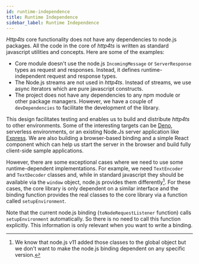 ```yaml
---
id: runtime-independence
title: Runtime Independence
sidebar_label: Runtime Independence
---
```


*Http4ts* core functionality does not have any dependencies to node.js packages. All the code in the core of *http4ts* is written as standard javascript utilities and concepts. Here are some of the examples:

* Core module doesn't use the node.js `IncomingMessage` or `ServerResponse` types as request and responses. Instead, it defines runtime-independent request and response types.
* The Node.js streams are not used in *http4ts*. Instead of streams, we use async iterators which are pure javascript constructs.
* The project does not have any dependencies to any npm module or other package managers. However, we have a couple of `devDependencies` to facilitate the development of the library.

This design facilitates testing and enables us to build and distribute *http4ts* to other environments. Some of the interesting targets can be [Deno](https://deno.land/), serverless environments, or an existing Node.Js server application like [Express](https://expressjs.com/). We are also building a browser-based binding and a simple React component which can help us start the server in the browser and build fully client-side sample applications.

However, there are some exceptional cases where we need to use some runtime-dependent implementations. For example, we need `TextEncoder` and `TextDecoder` classes and, while in standard javascript they should be available via the `window` object, node.js provides them differently[^1]. For these cases, the core library is only dependent on a similar interface and the binding function provides the real classes to the core library via a function called `setupEnvironment`.

Note that the current node.js binding (`toNodeRequestListener` function) calls `setupEnvironment` automatically. So there is no need to call this function explicitly. This information is only relevant when you want to write a binding.

[^1]: We know that node.js v11 added those classes to the global object but we don't want to make the node.js binding dependent on any specific version.
